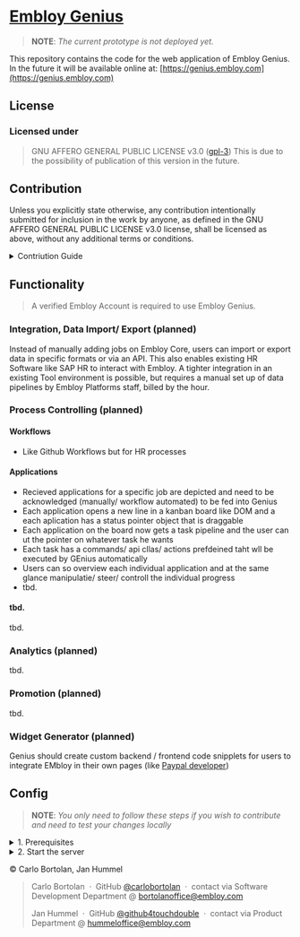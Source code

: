 <h1><a href="https://about.embloy.com">Embloy Genius</a></h1>

> __NOTE__: _The current prototype is not deployed yet._

This repository contains the code for the web application of Embloy Genius. In the future it will be available online at: [https://genius.embloy.com](https://genius.embloy.com) 
## License

### Licensed under

> GNU AFFERO GENERAL PUBLIC LICENSE v3.0 ([gpl-3](https://www.gnu.org/licenses/gpl-3.0.en.html))
> This is due to the possibility of publication of this version in the future.

## Contribution

Unless you explicitly state otherwise, any contribution intentionally submitted for inclusion in the work by anyone, as
defined in the GNU AFFERO GENERAL PUBLIC LICENSE v3.0 license, shall be licensed as above, without any additional terms
or conditions.

<details>
  <summary> Contriution Guide </summary>

- This web application is based on Next.JS 13 and uses the App Router system

- Against current design best-practises it is meant to render pages, components on client side if possible (SEO doesnt matter)

- Study the app/layout.js file, AuthWrapper makes sure that every URL is secured with Embloy Authentication (instead stated otherwise), UserContext makes sure that certain data is available globally without fetiching the same data multiple times. NOrmally the best practise would be to fetch data where it is needed

- To fetch data use the predefined request functions in lib/misc_requests.js to ensure the fulöfillment of the designed security patterns of Embloy Authentication

- Embloy Genius Web App relies on both big backend systems of Embloy - Core and Genius. Dont get confused with the name, it is called Genius because this web application is positioned as a solely B2B tool to ioerate Embloy asa business like [Youtube Studio](https://studio.youtube.com/)

</details>


## Functionality

> A verified Embloy Account is required to use Embloy Genius.

### Integration, Data Import/ Export (planned)

Instead of manually adding jobs on Embloy Core, users can import or export data in specific formats or via an API. This also enables existing HR Software like SAP HR to interact with Embloy. A tighter integration in an existing Tool environment is possible, but requires a manual set up of data pipelines by Embloy Platforms staff, billed by the hour.

### Process Controlling (planned)
#### Workflows
- Like Github Workflows but for HR processes
#### Applications
- Recieved applications for a specific job are depicted and need to be acknowledged (manually/ workflow automated) to be fed into Genius
- Each application opens a new line in a kanban board like DOM and a each aplication has a status pointer object that is draggable
- Each application on the board now gets a task pipeline and the user can ut the pointer on whatever task he wants
- Each task has a commands/ api cllas/ actions prefdeined taht wll be executed by GEnius automatically
- Users can so overview each individual application and at the same glance manipulatie/ steer/ controll the individual progress
- tbd.
#### tbd.
tbd.
### Analytics (planned)
tbd.
### Promotion (planned)
tbd.
### Widget Generator (planned)
Genius should create custom backend / frontend code snipplets for users to integrate EMbloy in their own pages (like [Paypal developer](https://developer.paypal.com/docs/checkout/))

## Config

> __NOTE__: _You only need to follow these steps if you wish to contribute and need to test your changes locally_

<details>
  <summary> 1. Prerequisites </summary>

- Embloy Core instance available & running

- Embloy Genius instance available & running

- Install npm

</details>

<details>
  <summary> 2. Start the server </summary>

If you wish to experiment on our backend or contribute to our front end, you can test your changes by starting a local
server.

1. (PLANNED) Create a file './env.local' with the following content:

   ```
   tbd.
   ```

2. Verify correct IP addresses & i.a. updated CORS plicies of Core and Genius 
3. Run ``npm install`` to install all required packages.
3. Run ``npm run dev`` to start the web applciation.
4. Go to http://localhost:3000
</details>

© Carlo Bortolan, Jan Hummel

> Carlo Bortolan &nbsp;&middot;&nbsp;
> GitHub [@carlobortolan](https://github.com/carlobortolan) &nbsp;&middot;&nbsp;
> contact via Software Development Department @ [bortolanoffice@embloy.com](mailto:bortolanoffice@embloy.com)
>
> Jan Hummel &nbsp;&middot;&nbsp;
> GitHub [@github4touchdouble](https://github.com/github4touchdouble) &nbsp;&middot;&nbsp;
> contact via Product Department @ [hummeloffice@embloy.com](mailto:hummeloffice@embloy.com)
